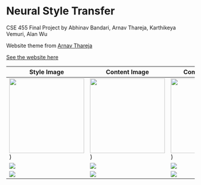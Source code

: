 # Neural Style Transfer

CSE 455 Final Project by Abhinav Bandari, Arnav Thareja, Karthikeya Vemuri, Alan Wu

Website theme from [Arnav Thareja](https://arnavthareja.github.io)

[See the website here](https://abx393.github.io/CSE-455-Final-Project)

| Style Image | Content Image | Combined Image |
| --- | --- | --- |
| <img src="assets/images/picasso.png" width="200" height="200">) | <img src="assets/images/forest_content.png" width="200" height="200">) | <img src="assets/images/forest_picasso.png" width="200" height="200">) |
| ![](assets/images/wave.jpg) | ![](assets/images/paradise.jpg) | ![](assets/images/paradise_wave.jpg) |
| ![](assets/images/illusion.jpg) | ![](assets/images/capitol.png) | ![](assets/images/capitol_illusion.png) |
